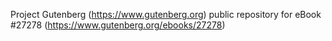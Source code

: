 Project Gutenberg (https://www.gutenberg.org) public repository for eBook #27278 (https://www.gutenberg.org/ebooks/27278)
